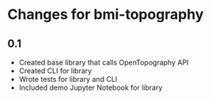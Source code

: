 Changes for bmi-topography
==========================

0.1
---

* Created base library that calls OpenTopography API
* Created CLI for library
* Wrote tests for library and CLI
* Included demo Jupyter Notebook for library
